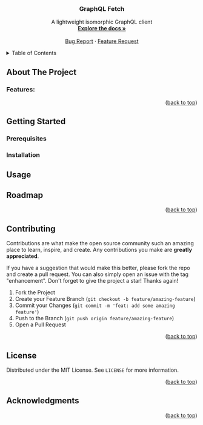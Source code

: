 <div id="top"></div>
<!-- PROJECT LOGO -->
<br />
<div align="center">
  <h3 align="center">GraphQL Fetch</h3>

  <p align="center">
    A lightweight isomorphic GraphQL client
    <br />
    <a href="https://github.com/PHILLIPS71/graphql-fetch"><strong>Explore the docs »</strong></a>
    <br />
    <br />
    <a href="https://github.com/PHILLIPS71/graphql-fetch/issues">Bug Report</a>
    ·
    <a href="https://github.com/PHILLIPS71/graphql-fetch/issues">Feature Request</a>
  </p>
</div>

<!-- TABLE OF CONTENTS -->
<details>
  <summary>Table of Contents</summary>
  <ol>
    <li>
      <a href="#about-the-project">About The Project</a>
      <ul>
        <li><a href="#features">Features</a></li>
      </ul>
    </li>
    <li>
      <a href="#getting-started">Getting Started</a>
      <ul></ul>
    </li>
    <li>
      <a href="#usage">Usage</a>
      <ul></ul>
    </li>
    <li><a href="#roadmap">Roadmap</a></li>
    <li><a href="#contributing">Contributing</a></li>
    <li><a href="#license">License</a></li>
    <li><a href="#acknowledgments">Acknowledgments</a></li>
  </ol>
</details>

## About The Project

### Features:

<p align="right">(<a href="#top">back to top</a>)</p>

## Getting Started

### Prerequisites

### Installation

## Usage

## Roadmap

<p align="right">(<a href="#top">back to top</a>)</p>

## Contributing

Contributions are what make the open source community such an amazing place to learn, inspire, and create. Any contributions you make are **greatly appreciated**.

If you have a suggestion that would make this better, please fork the repo and create a pull request. You can also simply open an issue with the tag "enhancement".
Don't forget to give the project a star! Thanks again!

1. Fork the Project
2. Create your Feature Branch (`git checkout -b feature/amazing-feature`)
3. Commit your Changes (`git commit -m 'feat: add some amazing feature'`)
4. Push to the Branch (`git push origin feature/amazing-feature`)
5. Open a Pull Request

<p align="right">(<a href="#top">back to top</a>)</p>

## License

Distributed under the MIT License. See `LICENSE` for more information.

<p align="right">(<a href="#top">back to top</a>)</p>

## Acknowledgments

<p align="right">(<a href="#top">back to top</a>)</p>

<!-- MARKDOWN LINKS & IMAGES -->
<!-- https://www.markdownguide.org/basic-syntax/#reference-style-links -->
